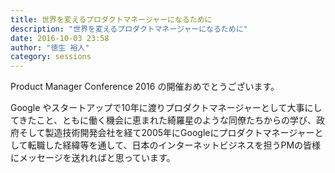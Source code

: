 ```yaml
---
title: 世界を変えるプロダクトマネージャーになるために
description: "世界を変えるプロダクトマネージャーになるために"
date: 2016-10-03 23:58
author: "徳生 裕人"
category: sessions
---
```

Product Manager Conference 2016 の開催おめでとうございます。

Google やスタートアップで10年に渡りプロダクトマネージャーとして大事にしてきたこと、ともに働く機会に恵まれた綺羅星のような同僚たちからの学び、政府そして製造技術開発会社を経て2005年にGoogleにプロダクトマネージャーとして転職した経緯等を通して、日本のインターネットビジネスを担うPMの皆様にメッセージを送れればと思っています。
